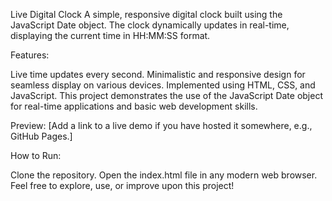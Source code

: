Live Digital Clock
A simple, responsive digital clock built using the JavaScript Date object. The clock dynamically updates in real-time, displaying the current time in HH:MM:SS format.

Features:

Live time updates every second.
Minimalistic and responsive design for seamless display on various devices.
Implemented using HTML, CSS, and JavaScript.
This project demonstrates the use of the JavaScript Date object for real-time applications and basic web development skills.

Preview:
[Add a link to a live demo if you have hosted it somewhere, e.g., GitHub Pages.]

How to Run:

Clone the repository.
Open the index.html file in any modern web browser.
Feel free to explore, use, or improve upon this project!
